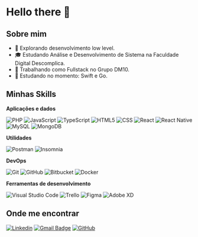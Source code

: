# Hello there 👋

## Sobre mim

- 🤔 Explorando desenvolvimento low level.
- 🎓 Estudando Análise e Desenvolvimento de Sistema na Faculdade Digital Descomplica.
- 💼 Trabalhando como Fullstack no Grupo DM10.
- 🌱 Estudando no momento: Swift e Go.

## Minhas Skills

**Aplicações e dados**

![PHP](https://img.shields.io/badge/-PHP-333333?style=flat&logo=php&logoColor=00599C)
![JavaScript](https://img.shields.io/badge/-JavaScript-333333?style=flat&logo=javascript)
![TypeScript](https://img.shields.io/badge/-TypeScript-333333?style=flat&logo=typescript)
![HTML5](https://img.shields.io/badge/-HTML5-333333?style=flat&logo=HTML5)
![CSS](https://img.shields.io/badge/-CSS-333333?style=flat&logo=CSS3&logoColor=1572B6)
![React](https://img.shields.io/badge/-React-333333?style=flat&logo=react)
![React Native](https://img.shields.io/badge/-Vue-333333?style=flat&logo=Vue)
![MySQL](https://img.shields.io/badge/-MySQL-333333?style=flat&logo=mysql)
![MongoDB](https://img.shields.io/badge/-MongoDB-333333?style=flat&logo=mongodb)

**Utilidades**

![Postman](https://img.shields.io/badge/-Postman-333333?style=flat&logo=postman)
![Insomnia](https://img.shields.io/badge/-Insomnia-333333?style=flat&logo=insomnia)

**DevOps**

![Git](https://img.shields.io/badge/-Git-333333?style=flat&logo=git)
![GitHub](https://img.shields.io/badge/-GitHub-333333?style=flat&logo=github)
![Bitbucket](https://img.shields.io/badge/-Bitbucket-333333?style=flat&logo=bitbucket)
![Docker](https://img.shields.io/badge/-Docker-333333?style=flat&logo=docker)

**Ferramentas de desenvolvimento**

![Visual Studio Code](https://img.shields.io/badge/-Visual%20Studio%20Code-333333?style=flat&logo=visual-studio-code&logoColor=007ACC)
![Trello](https://img.shields.io/badge/-Trello-333333?style=flat&logo=trello&logoColor=007ACC)
![Figma](https://img.shields.io/badge/-Figma-333333?style=flat&logo=figma&logoColor=007ACC)
![Adobe XD](https://img.shields.io/badge/-Adobe%20XD-333333?style=flat&logo=adobe-xd&logoColor=007ACC)

## Onde me encontrar

[![Linkedin](https://img.shields.io/badge/-danielaroucha-blue?style=flat-square&logo=Linkedin&logoColor=white&link=https://linkedin.com/in/daniel-aroucha)](https://linkedin.com/in/daniel-aroucha)
[![Gmail Badge](https://img.shields.io/badge/-daniel.aroucha@icloud.com-006bed?style=flat-square&logo=Icloud&logoColor=white&link=mailto:daniel.aroucha@icloud.com)](mailto:daniel.aroucha@icloud.com)
[![GitHub](https://img.shields.io/github/followers/daroucha?label=follow&style=social)](https://github.com/daroucha)

